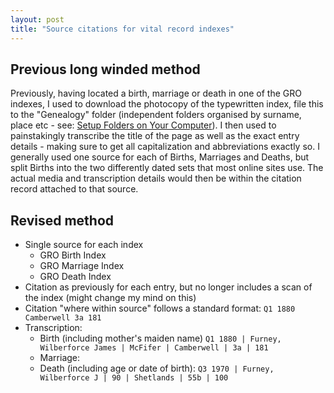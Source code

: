 ```yaml
---
layout: post
title: "Source citations for vital record indexes"
---
```

## Previous long winded method

Previously, having located a birth, marriage or death in one of the GRO indexes, I used to download the photocopy of the typewritten index, file this to the "Genealogy" folder (independent folders organised by surname, place etc - see: [Setup Folders on Your Computer](https://genealogytools.com/toolbox/)). I then used to painstakingly transcribe the title of the page as well as the exact entry details - making sure to get all capitalization and abbreviations exactly so. I generally used one source for each of Births, Marriages and Deaths, but split Births into the two differently dated sets that most online sites use. The actual media and transcription details would then be within the citation record attached to that source.

## Revised method

* Single source for each index
  * GRO Birth Index
  * GRO Marriage Index
  * GRO Death Index
* Citation as previously for each entry, but no longer includes a scan of the index (might change my mind on this)
* Citation "where within source" follows a standard format: `Q1 1880 Camberwell 3a 181`
* Transcription:
  * Birth (including mother's maiden name) `Q1 1880 | Furney, Wilberforce James | McFifer | Camberwell | 3a | 181`
  * Marriage:
  * Death (including age or date of birth): `Q3 1970 | Furney, Wilberforce J | 90 | Shetlands | 55b | 100`
